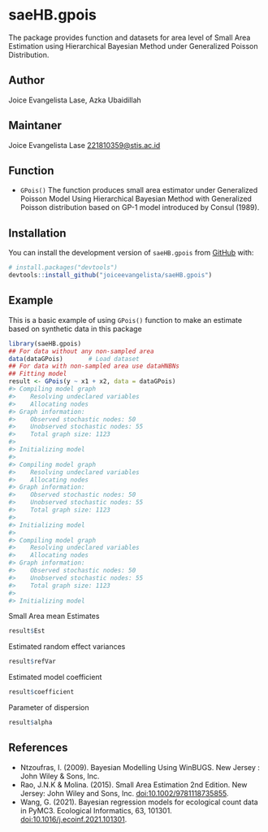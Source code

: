 # saeHB.gpois

The package provides function and datasets for area level of Small Area Estimation using Hierarchical Bayesian Method under Generalized Poisson Distribution.

## Author

Joice Evangelista Lase, Azka Ubaidillah

## Maintaner

Joice Evangelista Lase <221810359@stis.ac.id>

## Function

-   `GPois()` The function produces small area estimator under Generalized Poisson Model Using Hierarchical Bayesian Method with Generalized Poisson distribution based on GP-1 model introduced by Consul (1989).

## Installation

You can install the development version of `saeHB.gpois` from
[GitHub](https://github.com/) with:

``` r
# install.packages("devtools")
devtools::install_github("joiceevangelista/saeHB.gpois")
```

## Example

This is a basic example of using `GPois()` function to make an estimate based on synthetic data in this package

``` r
library(saeHB.gpois)
## For data without any non-sampled area
data(dataGPois)       # Load dataset
## For data with non-sampled area use dataHNBNs
## Fitting model
result <- GPois(y ~ x1 + x2, data = dataGPois)
#> Compiling model graph
#>    Resolving undeclared variables
#>    Allocating nodes
#> Graph information:
#>    Observed stochastic nodes: 50
#>    Unobserved stochastic nodes: 55
#>    Total graph size: 1123
#> 
#> Initializing model
#> 
#> Compiling model graph
#>    Resolving undeclared variables
#>    Allocating nodes
#> Graph information:
#>    Observed stochastic nodes: 50
#>    Unobserved stochastic nodes: 55
#>    Total graph size: 1123
#> 
#> Initializing model
#> 
#> Compiling model graph
#>    Resolving undeclared variables
#>    Allocating nodes
#> Graph information:
#>    Observed stochastic nodes: 50
#>    Unobserved stochastic nodes: 55
#>    Total graph size: 1123
#> 
#> Initializing model
```

Small Area mean Estimates

``` r
result$Est
```

Estimated random effect variances

``` r
result$refVar
```

Estimated model coefficient

``` r
result$coefficient
```

Parameter of dispersion

``` r
result$alpha
```

## References

-   Ntzoufras, I. (2009). Bayesian Modelling Using WinBUGS. New Jersey : John Wiley & Sons, Inc.
-   Rao, J.N.K & Molina. (2015). Small Area Estimation 2nd Edition. New Jersey: John Wiley and Sons, Inc. <doi:10.1002/9781118735855>.
-   Wang, G. (2021). Bayesian regression models for ecological count data in PyMC3. Ecological Informatics, 63, 101301. <doi:10.1016/j.ecoinf.2021.101301>.
